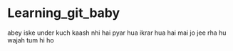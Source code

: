 # Learning_git_baby
abey iske under kuch kaash nhi hai
pyar hua ikrar hua hai
mai jo jee rha hu wajah tum hi ho
